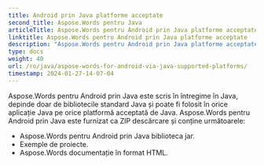 ```yaml
---
title: Android prin Java platforme acceptate
second_title: Aspose.Words pentru Java
articleTitle: Aspose.Words pentru Android prin Java platforme acceptate
linktitle: Aspose.Words pentru Android prin Java platforme acceptate
description: "Aspose.Words pentru Android prin Java platforme acceptate."
type: docs
weight: 40
url: /ro/java/aspose-words-for-android-via-java-supported-platforms/
timestamp: 2024-01-27-14-07-04
---
```


Aspose.Words pentru Android prin Java este scris în întregime în Java, depinde doar de bibliotecile standard Java și poate fi folosit în orice aplicație Java pe orice platformă acceptată de Java. Aspose.Words pentru Android prin Java este furnizat ca ZIP descărcare și conține următoarele:

- Aspose.Words pentru Android prin Java biblioteca jar.
- Exemple de proiecte.
- Aspose.Words documentație în format HTML.






